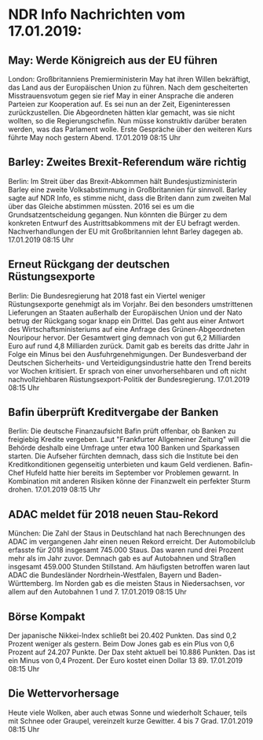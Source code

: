 # NDR Info Nachrichten vom 17.01.2019:


## May: Werde Königreich aus der EU führen
London:	Großbritanniens Premierministerin May hat ihren Willen bekräftigt, das Land aus der Europäischen Union zu führen. Nach dem gescheiterten Misstrauensvotum gegen sie rief May in einer Ansprache die anderen Parteien zur Kooperation auf. Es sei nun an der Zeit, Eigeninteressen zurückzustellen. Die Abgeordneten hätten klar gemacht, was sie nicht wollten, so die Regierungschefin. Nun müsse konstruktiv darüber beraten werden, was das Parlament wolle. Erste Gespräche über den weiteren Kurs führte May noch gestern Abend. 17.01.2019 08:15 Uhr 

## Barley: Zweites Brexit-Referendum wäre richtig
Berlin: Im Streit über das Brexit-Abkommen hält Bundesjustizministerin Barley eine zweite Volksabstimmung in Großbritannien für sinnvoll. Barley sagte auf NDR Info, es stimme nicht, dass die Briten dann zum zweiten Mal über das Gleiche abstimmen müssten. 2016 sei es um die Grundsatzentscheidung gegangen. Nun könnten die Bürger zu dem konkreten Entwurf des Austrittsabkommens mit der EU befragt werden. Nachverhandlungen der EU mit Großbritannien lehnt Barley dagegen ab. 17.01.2019 08:15 Uhr 

## Erneut Rückgang der deutschen Rüstungsexporte
Berlin: Die Bundesregierung hat 2018 fast ein Viertel weniger Rüstungsexporte genehmigt als im Vorjahr. Bei den besonders umstrittenen Lieferungen an Staaten außerhalb der Europäischen Union und der Nato betrug der Rückgang sogar knapp ein Drittel. Das geht aus einer Antwort des Wirtschaftsministeriums auf eine Anfrage des Grünen-Abgeordneten Nouripour hervor. Der Gesamtwert ging demnach von gut 6,2 Milliarden Euro auf rund 4,8 Milliarden zurück. Damit gab es bereits das dritte Jahr in Folge ein Minus bei den Ausfuhrgenehmigungen. Der Bundesverband der Deutschen Sicherheits- und Verteidigungsindustrie hatte den Trend bereits vor Wochen kritisiert. Er sprach von einer unvorhersehbaren und oft nicht nachvollziehbaren Rüstungsexport-Politik der Bundesregierung. 17.01.2019 08:15 Uhr 

## Bafin überprüft Kreditvergabe der Banken
Berlin: Die deutsche Finanzaufsicht Bafin prüft offenbar, ob Banken zu freigiebig Kredite vergeben. Laut "Frankfurter Allgemeiner Zeitung" will die Behörde deshalb eine Umfrage unter etwa 100 Banken und Sparkassen starten. Die Aufseher fürchten demnach, dass sich die Institute bei den Kreditkonditionen gegenseitig unterbieten und kaum Geld verdienen. Bafin-Chef Hufeld hatte hier bereits im September vor Problemen gewarnt. In Kombination mit anderen Risiken könne der Finanzwelt ein perfekter Sturm drohen. 17.01.2019 08:15 Uhr 

## ADAC meldet für 2018 neuen Stau-Rekord
München: Die Zahl der Staus in Deutschland hat nach Berechnungen des ADAC im vergangenen Jahr einen neuen Rekord erreicht. Der Automobilclub erfasste für 2018 insgesamt 745.000 Staus. Das waren rund drei Prozent mehr als im Jahr zuvor. Demnach gab es auf Autobahnen und Straßen insgesamt 459.000 Stunden Stillstand. Am häufigsten betroffen waren laut ADAC die Bundesländer Nordrhein-Westfalen, Bayern und Baden-Württemberg. Im Norden gab es die meisten Staus in Niedersachsen, vor allem auf den Autobahnen 1 und 7. 17.01.2019 08:15 Uhr 

## Börse Kompakt
Der japanische Nikkei-Index schließt bei 20.402 Punkten. Das sind 0,2 Prozent weniger als gestern. Beim Dow Jones gab es ein Plus von 0,6 Prozent auf 24.207 Punkte. Der Dax steht aktuell bei 10.886 Punkten. Das ist ein Minus von 0,4 Prozent. Der Euro kostet einen Dollar 13 89. 17.01.2019 08:15 Uhr 

## Die Wettervorhersage
Heute viele Wolken, aber auch etwas Sonne und wiederholt Schauer, teils mit Schnee oder Graupel, vereinzelt kurze Gewitter. 4 bis 7 Grad. 17.01.2019 08:15 Uhr 
